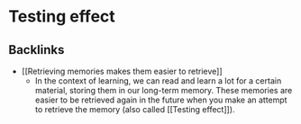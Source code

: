 # Testing effect
## Backlinks
* [[Retrieving memories makes them easier to retrieve]]
	* In the context of learning, we can read and learn a lot for a certain material, storing them in our long-term memory. These memories are easier to be retrieved again in the future when you make an attempt to retrieve the memory (also called [[Testing effect]]).

<!-- #evergreen -->

<!-- {BearID:A03886F5-DA91-4909-B6FF-C34D8FC6E34C-64008-0000023164FF9F31} -->
